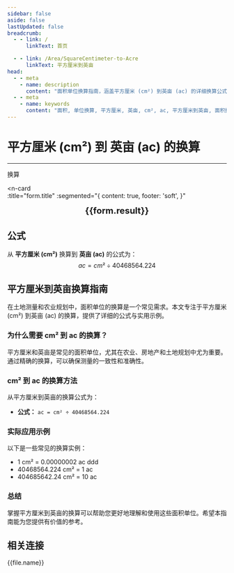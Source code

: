 ```yaml
---
sidebar: false
aside: false
lastUpdated: false
breadcrumb:
  - - link: /
      linkText: 首页

  - - link: /Area/SquareCentimeter-to-Acre
      linkText: 平方厘米到英亩
head:
  - - meta
    - name: description
      content: "面积单位换算指南，涵盖平方厘米 (cm²) 到英亩 (ac) 的详细换算公式与说明。"
  - - meta
    - name: keywords
      content: "面积, 单位换算, 平方厘米, 英亩, cm², ac, 平方厘米到英亩, 面积换算指南"
---
```

# 平方厘米 (cm²) 到 英亩 (ac) 的换算
---
<script setup>
import { onMounted, reactive, inject, ref } from 'vue'
import { NButton, NForm, NFormItem, NInput, NInputNumber, NSelect, NCard, useMessage,NGrid ,NGi } from 'naive-ui'
import { defineClientComponent } from 'vitepress'
import { Area } from '../../files';
const seoKey = [
  '平方厘米到英亩换算',
  '平方厘米转英亩',
  'cm²到ac换算',
  '平方厘米英亩转换',
  '面积单位换算',
  '平方厘米换算英亩',
  '英亩平方厘米换算',
  'cm²转ac',
  '平方厘米到英亩转换器',
  '面积换算工具',
  '平方厘米英亩计算',
  '英亩换算平方厘米',
  'ac到cm²换算',
  '面积单位转换',
  '平方厘米英亩对照',
  '英亩平方厘米计算器',
  '面积换算公式',
  '平方厘米转换英亩',
  '英亩换算器',
  '平方厘米计算英亩',
  'cm²英亩换算',
  '面积单位对照表',
  '平方厘米到英亩公式',
  '英亩面积换算',
  '平方厘米英亩转换工具',
  '面积换算计算器',
  'cm²转换ac',
  '平方厘米英亩换算表'
]

const convert = inject('convert')

const form = reactive({
  number: null,
  result: '',
  title: '平方厘米 (cm²) 到 英亩 (ac) 的换算',
})

const convertHandler = () => {
  if (form.number !== null && !isNaN(form.number)) {
    const convertedValue = parseFloat(form.number) / 40468564.224
    form.result = `${form.number}cm² = ${convertedValue.toFixed(8)}ac`
  } else {
    form.result = '请输入有效的数值。'
  }
}
</script>

<n-form size="large" :model="form">
  <n-form-item label="平方厘米 (cm²)">
    <n-input-number v-model:value="form.number" placeholder="输入平方厘米" style="width: 100%" />
  </n-form-item>
  <n-form-item>
    <n-button type="info" @click="convertHandler" block>换算</n-button>
  </n-form-item>
</n-form>

<n-card  
  :title="form.title"
  :segmented="{
    content: true,
    footer: 'soft',
  }"
>
  <div  style="text-align:center;font-size:20px;">
    <strong>{{form.result}}</strong>
  </div>
    <template #footer>
    <div>
      <span v-for="item of seoKey">{{item}}，</span>
    </div>
  </template>
</n-card>

## 公式

从 **平方厘米 (cm²)** 换算到 **英亩 (ac)** 的公式为：
$$ ac = cm² \div 40468564.224 $$

## 平方厘米到英亩换算指南

在土地测量和农业规划中，面积单位的换算是一个常见需求。本文专注于平方厘米 (cm²) 到英亩 (ac) 的换算，提供了详细的公式与实用示例。

### 为什么需要 cm² 到 ac 的换算？

平方厘米和英亩是常见的面积单位，尤其在农业、房地产和土地规划中尤为重要。通过精确的换算，可以确保测量的一致性和准确性。

### cm² 到 ac 的换算方法

从平方厘米到英亩的换算公式为：

- **公式：** `ac = cm² ÷ 40468564.224`

### 实际应用示例

以下是一些常见的换算实例：

- 1 cm² = 0.00000002 ac
ddd
- 40468564.224 cm² = 1 ac
- 404685642.24 cm² = 10 ac

### 总结

掌握平方厘米到英亩的换算可以帮助您更好地理解和使用这些面积单位。希望本指南能为您提供有价值的参考。

## 相关连接
<n-grid x-gap="12" :cols="2">
  <n-gi v-for="(file, index) in Area" :key="index">
    <n-button
      text
      tag="a"
      :href="file.path"
      type="info"
    >
      {{file.name}}
    </n-button>
  </n-gi>
</n-grid>